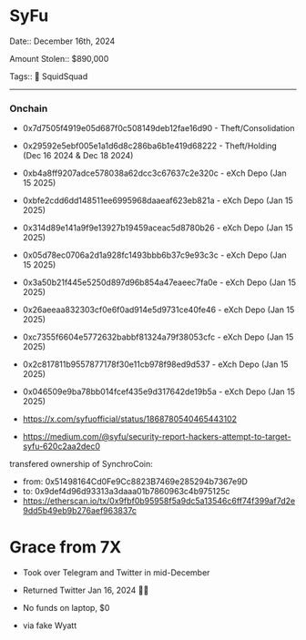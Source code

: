 # SyFu 

Date:: December 16th, 2024

Amount Stolen:: $890,000

Tags:: 🔑 SquidSquad


---

### Onchain

- 0x7d7505f4919e05d687f0c508149deb12fae16d90 - Theft/Consolidation
- 0x29592e5ebf005e1a1d6d8c286ba6b1e419d68222 - Theft/Holding (Dec 16 2024 & Dec 18 2024)
- 0xb4a8ff9207adce578038a62dcc3c67637c2e320c - eXch Depo (Jan 15 2025)
- 0xbfe2cdd6dd148511ee6995968daaeaf623eb821a - eXch Depo (Jan 15 2025)
- 0x314d89e141a9f9e13927b19459aceac5d8780b26 - eXch Depo (Jan 15 2025)
- 0x05d78ec0706a2d1a928fc1493bbb6b37c9e93c3c - eXch Depo (Jan 15 2025)
- 0x3a50b21f445e5250d897d96b854a47eaeec7fa0e - eXch Depo (Jan 15 2025)
- 0x26aeeaa832303cf0e6f0ad914e5d9731ce40fe46 - eXch Depo (Jan 15 2025)
- 0xc7355f6604e5772632babbf81324a79f38053cfc - eXch Depo (Jan 15 2025)
- 0x2c817811b9557877178f30e11cb978f98ed9d537 - eXch Depo (Jan 15 2025)
- 0x046509e9ba78bb014fcef435e9d317642de19b5a - eXch Depo (Jan 15 2025)

- https://x.com/syfuofficial/status/1868780540465443102
- https://medium.com/@syfu/security-report-hackers-attempt-to-target-syfu-620c2aa2dec0

transfered ownership of SynchroCoin: 
- from: 0x51498164Cd0Fe9Cc8823B7469e285294b7367e9D
- to: 0x9def4d96d93313a3daaa01b7860963c4b975125c
- https://etherscan.io/tx/0x9fbf0b95958f5a9dc5a13546c6ff74f399af7d2e9dd5b49eb9b276aef963837c



# Grace from 7X

- Took over Telegram and Twitter in mid-December

- Returned Twitter Jan 16, 2024 🥹🥹

- No funds on laptop, $0

- via fake Wyatt 




